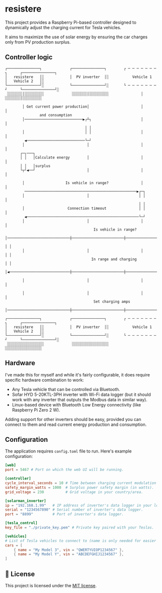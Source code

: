 # resistere

This project provides a Raspberry Pi-based controller designed to dynamically adjust the charging current for Tesla vehicles.

It aims to maximize the use of solar energy by ensuring the car charges only from PV production surplus.

## Controller logic

```
┌───────────────┐             ┌───────────────┐        ┌ ─ ─ ─ ─ ─ ─ ─ ┐      ┌───────────────┐
│   resistere   │░            │  PV inverter  │░           Vehicle 1          │   Vehicle 2   │░
└───────────────┘░            └───────────────┘░       └ ─ ─ ─ ─ ─ ─ ─ ┘      └───────────────┘░
 ░░░░░░░│░░░░░░░░░             ░░░░░░░│░░░░░░░░░               │               ░░░░░░░│░░░░░░░░░

        │ Get current power production│                        │                      │
                and consumption
        │───────────────────────────▶┌┴┐                       │                      │
                                     │ │
        │                            │ │                       │                      │
         ◀───────────────────────────└─┘
        │                             │                        │                      │
       ┌─┐───┐
       │ │   │Calculate energy        │                        │                      │
       │ │   │surplus
       └┬┘◀──┘                        │                        │                      │

        │                   Is vehicle in range?               │                      │
         ────────────────────────────────────────────────────▶┌─┐
        │                             │                       │ │                     │
                                                              │ │
        │                    Connection timeout               │ │                     │
         ◀────────────────────────────────────────────────────└─┘
        │                             │                        │                      │
                                         Is vehicle in range?
        │─────────────────────────────┼────────────────────────┼────────────────────▶┌┴┐
                                                                                     │ │
        │                             │                        │                     │ │
                                        In range and charging                        │ │
        │◀────────────────────────────┼────────────────────────┼─────────────────────└┬┘

        │                             │                        │                      │

        │                             │                        │                      │
                                         Set charging amps
        │─────────────────────────────┼────────────────────────┼─────────────────────▶│

┌───────────────┐             ┌───────────────┐        ┌ ─ ─ ─ ─ ─ ─ ─ ┐      ┌───────────────┐
│   resistere   │░            │  PV inverter  │░           Vehicle 1          │   Vehicle 2   │░
└───────────────┘░            └───────────────┘░       └ ─ ─ ─ ─ ─ ─ ─ ┘      └───────────────┘░
 ░░░░░░░░░░░░░░░░░             ░░░░░░░░░░░░░░░░░                               ░░░░░░░░░░░░░░░░░
```

## Hardware

I've made this for myself and while it's fairly configurable, it does require specific hardware combination to work:

- Any Tesla vehicle that can be controlled via Bluetooth.
- Sofar HYD 5-20KTL-3PH inverter with Wi-Fi data logger (but it should work with any inverter that outputs the Modbus data in similar way).
- Linux-based device with Bluetooth Low Energy connectivity (like Raspberry Pi Zero 2 W).

Adding support for other inverters should be easy, provided you can connect to them and read current energy production and consumption.

## Configuration

The application requires `config.toml` file to run. Here's example configuration:

```toml
[web]
port = 5467 # Port on which the web UI will be running.

[controller]
cycle_interval_seconds = 10 # Time between charging current modulation (in seconds).
safety_margin_watts = 1000  # Surplus power safety margin (in watts).
grid_voltage = 230          # Grid voltage in your country/area.

[solarman_inverter]
ip = "192.168.1.99"   # IP address of inverter's data logger in your local network.
serial = "1234567890" # Serial number of inverter's data logger.
port = "8899"         # Port of inverter's data logger.

[tesla_control]
key_file = "./private_key.pem" # Private key paired with your Teslas.

[vehicles]
# List of Tesla vehicles to connect to (name is only needed for easier identification in logs).
cars = [
    { name = "My Model 3", vin = "QWERTYUIOP1234567" },
    { name = "My Model Y", vin = "ABCDEFGHIJ1234567" },
]
```

## 📝 License

This project is licensed under the [MIT license](LICENSE).
